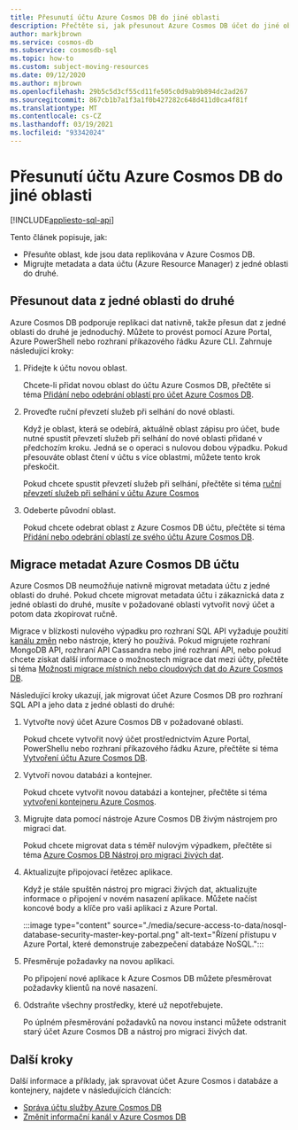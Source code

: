```yaml
---
title: Přesunutí účtu Azure Cosmos DB do jiné oblasti
description: Přečtěte si, jak přesunout Azure Cosmos DB účet do jiné oblasti.
author: markjbrown
ms.service: cosmos-db
ms.subservice: cosmosdb-sql
ms.topic: how-to
ms.custom: subject-moving-resources
ms.date: 09/12/2020
ms.author: mjbrown
ms.openlocfilehash: 29b5c5d3cf55cd11fe505c0d9ab9b894dc2ad267
ms.sourcegitcommit: 867cb1b7a1f3a1f0b427282c648d411d0ca4f81f
ms.translationtype: MT
ms.contentlocale: cs-CZ
ms.lasthandoff: 03/19/2021
ms.locfileid: "93342024"
---
```

# <a name="move-an-azure-cosmos-db-account-to-another-region"></a>Přesunutí účtu Azure Cosmos DB do jiné oblasti
[!INCLUDE[appliesto-sql-api](includes/appliesto-sql-api.md)]

Tento článek popisuje, jak:

- Přesuňte oblast, kde jsou data replikována v Azure Cosmos DB.
- Migrujte metadata a data účtu (Azure Resource Manager) z jedné oblasti do druhé.

## <a name="move-data-from-one-region-to-another"></a>Přesunout data z jedné oblasti do druhé

Azure Cosmos DB podporuje replikaci dat nativně, takže přesun dat z jedné oblasti do druhé je jednoduchý. Můžete to provést pomocí Azure Portal, Azure PowerShell nebo rozhraní příkazového řádku Azure CLI. Zahrnuje následující kroky:

1. Přidejte k účtu novou oblast.

    Chcete-li přidat novou oblast do účtu Azure Cosmos DB, přečtěte si téma [Přidání nebo odebrání oblastí pro účet Azure Cosmos DB](how-to-manage-database-account.md#addremove-regions-from-your-database-account).

1. Proveďte ruční převzetí služeb při selhání do nové oblasti.

    Když je oblast, která se odebírá, aktuálně oblast zápisu pro účet, bude nutné spustit převzetí služeb při selhání do nové oblasti přidané v předchozím kroku. Jedná se o operaci s nulovou dobou výpadku. Pokud přesouváte oblast čtení v účtu s více oblastmi, můžete tento krok přeskočit. 
    
    Pokud chcete spustit převzetí služeb při selhání, přečtěte si téma [ruční převzetí služeb při selhání v účtu Azure Cosmos](how-to-manage-database-account.md#manual-failover)

1. Odeberte původní oblast.

    Pokud chcete odebrat oblast z Azure Cosmos DB účtu, přečtěte si téma [Přidání nebo odebrání oblastí ze svého účtu Azure Cosmos DB](how-to-manage-database-account.md#addremove-regions-from-your-database-account).

## <a name="migrate-azure-cosmos-db-account-metadata"></a>Migrace metadat Azure Cosmos DB účtu

Azure Cosmos DB neumožňuje nativně migrovat metadata účtu z jedné oblasti do druhé. Pokud chcete migrovat metadata účtu i zákaznická data z jedné oblasti do druhé, musíte v požadované oblasti vytvořit nový účet a potom data zkopírovat ručně. 

Migrace v blízkosti nulového výpadku pro rozhraní SQL API vyžaduje použití [kanálu změn](change-feed.md) nebo nástroje, který ho používá. Pokud migrujete rozhraní MongoDB API, rozhraní API Cassandra nebo jiné rozhraní API, nebo pokud chcete získat další informace o možnostech migrace dat mezi účty, přečtěte si téma [Možnosti migrace místních nebo cloudových dat do Azure Cosmos DB](cosmosdb-migrationchoices.md). 

Následující kroky ukazují, jak migrovat účet Azure Cosmos DB pro rozhraní SQL API a jeho data z jedné oblasti do druhé:

1. Vytvořte nový účet Azure Cosmos DB v požadované oblasti.

    Pokud chcete vytvořit nový účet prostřednictvím Azure Portal, PowerShellu nebo rozhraní příkazového řádku Azure, přečtěte si téma [Vytvoření účtu Azure Cosmos DB](how-to-manage-database-account.md#create-an-account).

1. Vytvoří novou databázi a kontejner.

    Pokud chcete vytvořit novou databázi a kontejner, přečtěte si téma [vytvoření kontejneru Azure Cosmos](how-to-create-container.md).

1. Migrujte data pomocí nástroje Azure Cosmos DB živým nástrojem pro migraci dat.

    Pokud chcete migrovat data s téměř nulovým výpadkem, přečtěte si téma [Azure Cosmos DB Nástroj pro migraci živých dat](https://github.com/Azure-Samples/azure-cosmosdb-live-data-migrator).

1. Aktualizujte připojovací řetězec aplikace.

    Když je stále spuštěn nástroj pro migraci živých dat, aktualizujte informace o připojení v novém nasazení aplikace. Můžete načíst koncové body a klíče pro vaši aplikaci z Azure Portal.

    :::image type="content" source="./media/secure-access-to-data/nosql-database-security-master-key-portal.png" alt-text="Řízení přístupu v Azure Portal, které demonstruje zabezpečení databáze NoSQL.":::

1. Přesměruje požadavky na novou aplikaci.

    Po připojení nové aplikace k Azure Cosmos DB můžete přesměrovat požadavky klientů na nové nasazení.

1. Odstraňte všechny prostředky, které už nepotřebujete.

    Po úplném přesměrování požadavků na novou instanci můžete odstranit starý účet Azure Cosmos DB a nástroj pro migraci živých dat.

## <a name="next-steps"></a>Další kroky

Další informace a příklady, jak spravovat účet Azure Cosmos i databáze a kontejnery, najdete v následujících článcích:

* [Správa účtu služby Azure Cosmos DB](how-to-manage-database-account.md)
* [Změnit informační kanál v Azure Cosmos DB](change-feed.md)
